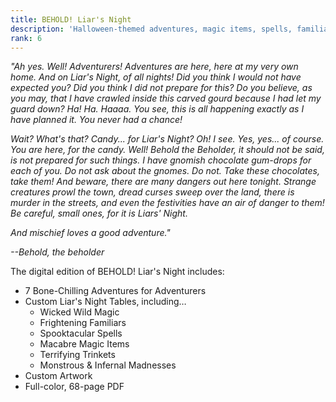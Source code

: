 ```yaml
---
title: BEHOLD! Liar's Night
description: 'Halloween-themed adventures, magic items, spells, familiars, and more!'
rank: 6
---
```


*"Ah yes. Well! Adventurers! Adventures are here, here at my very own home. And on Liar's Night, of all nights! Did you think I would not have expected you? Did you think I did not prepare for this? Do you believe, as you may, that I have crawled inside this carved gourd because I had let my guard down? Ha! Ha. Haaaa. You see, this is all happening exactly as I have planned it. You never had a chance!*

*Wait? What's that? Candy... for Liar's Night? Oh! I see. Yes, yes... of course. You are here, for the candy. Well! Behold the Beholder, it should not be said, is not prepared for such things. I have gnomish chocolate gum-drops for each of you. Do not ask about the gnomes. Do not. Take these chocolates, take them! And beware, there are many dangers out here tonight. Strange creatures prowl the town, dread curses sweep over the land, there is murder in the streets, and even the festivities have an air of danger to them! Be careful, small ones, for it is Liars' Night.*

*And mischief loves a good adventure."*

*--Behold, the beholder*

The digital edition of BEHOLD! Liar's Night includes:

- 7 Bone-Chilling Adventures for Adventurers
- Custom Liar's Night Tables, including…
  * Wicked Wild Magic
  * Frightening Familiars
  * Spooktacular Spells
  * Macabre Magic Items
  * Terrifying Trinkets
  * Monstrous & Infernal Madnesses
- Custom Artwork
- Full-color, 68-page PDF
